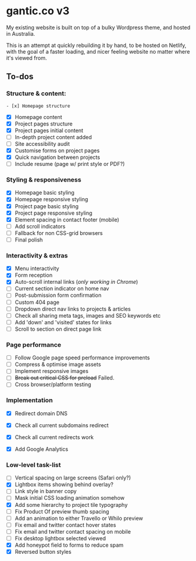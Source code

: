 # gantic.co v3

My existing website is built on top of a bulky Wordpress theme, and hosted in Australia.

This is an attempt at quickly rebuilding it by hand, to be hosted on Netlify, with the goal of a faster loading, and nicer feeling website no matter where it's viewed from.

## To-dos
### Structure & content:
	- [x] Homepage structure
  - [x] Homepage content
  - [x] Project pages structure
  - [x] Project pages initial content
  - [ ] In-depth project content added
  - [ ] Site accessibility audit
  - [x] Customise forms on project pages
  - [x] Quick navigation between projects
  - [ ] Include resume (page w/ print style or PDF?)

### Styling & responsiveness
  - [x] Homepage basic styling
  - [x] Homepage responsive styling
  - [x] Project page basic styling
  - [x] Project page responsive styling
  - [x] Element spacing in contact footer (mobile)
  - [ ] Add scroll indicators
  - [ ] Fallback for non CSS-grid browsers
  - [ ] Final polish

### Interactivity & extras
  - [x] Menu interactivity
  - [x] Form reception
  - [x] Auto-scroll internal links (*only working in Chrome*)
  - [ ] Current section indicator on home nav
  - [ ] Post-submission form confirmation
  - [ ] Custom 404 page
  - [ ] Dropdown direct nav links to projects & articles
  - [ ] Check all sharing meta tags, images and SEO keywords etc
  - [ ] Add 'down' and 'visited' states for links
  - [ ] Scroll to section on direct page link

### Page performance
  - [ ] Follow Google page speed performance improvements
  - [ ] Compress & optimise image assets
  - [ ] Implement responsive images
  - [ ] ~~Break out critical CSS for preload~~ Failed.
  - [ ] Cross browser/platform testing

### Implementation
  - [x] Redirect domain DNS
  - [x] Check all current subdomains redirect
  - [x] Check all current redirects work
  - [x] Add Google Analytics


### Low-level task-list
 - [ ] Vertical spacing on large screens (Safari only?)
 - [x] Lightbox items showing behind overlay?
 - [ ] Link style in banner copy
 - [ ] Mask initial CSS loading animation somehow
 - [x] Add some hierarchy to project tile typography
 - [ ] Fix Product Of preview thumb spacing
 - [ ] Add an animation to either Travello or Whilo preview
 - [ ] Fix email and twitter contact hover states
 - [ ] Fix email and twitter contact spacing on mobile
 - [ ] Fix desktop lightbox selected viewed
 - [x] Add honeypot field to forms to reduce spam
 - [x] Reversed button styles
